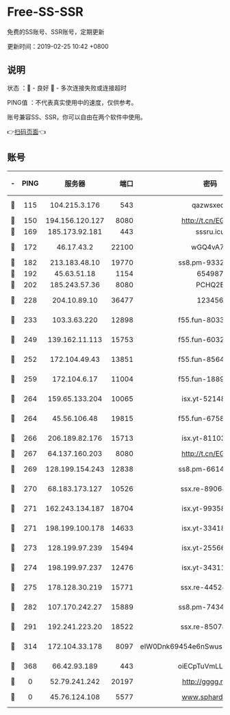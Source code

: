 # Free-SS-SSR

免费的SS账号、SSR账号，定期更新

更新时间：2019-02-25 10:42 +0800

## 说明

状态     ：🙂 - 良好 🙁 - 多次连接失败或连接超时

PING值   ：不代表真实使用中的速度，仅供参考。

账号兼容SS、SSR，你可以自由在两个软件中使用。

👉[扫码页面](https://liesauer.github.io/free-ss-ssr.github.io/)👈

## 账号

|-|PING|服务器|端口|密码|加密方式|区域|
|:----:|:----:|:-----:|-----:|:----:|:----:|:----:|
|🙂|115|104.215.3.176|543|qazwsxedc|aes-256-gcm|JP|
|🙂|150|194.156.120.127|8080|http://t.cn/EGJIyrl|rc4-md5|RU|
|🙂|169|185.173.92.181|443|sssru.icu|rc4-md5|RU|
|🙂|172|46.17.43.2|22100|wGQ4vA7D|aes-256-gcm|RU|
|🙂|182|213.183.48.10|19770|ss8.pm-93323963|rc4-md5|RU|
|🙂|192|45.63.51.18|1154|654987|chacha20|US|
|🙂|202|185.243.57.36|8080|PCHQ2E|rc4-md5|US|
|🙂|228|204.10.89.10|36477|123456|aes-256-cfb|US|
|🙂|233|103.3.63.220|12898|f55.fun-80336552|aes-256-cfb|SG|
|🙂|249|139.162.11.113|15753|f55.fun-60326778|aes-256-cfb|SG|
|🙂|252|172.104.49.43|13851|f55.fun-85640290|aes-256-cfb|SG|
|🙂|259|172.104.6.17|11004|f55.fun-18893031|aes-256-cfb|US|
|🙂|264|159.65.133.204|10065|isx.yt-52148162|aes-256-cfb|SG|
|🙂|264|45.56.106.48|19815|f55.fun-67580626|aes-256-cfb|US|
|🙂|266|206.189.82.176|15713|isx.yt-81103224|aes-256-cfb|SG|
|🙂|267|64.137.160.203|8080|http://t.cn/EGJIyrl|rc4-md5|CA|
|🙂|269|128.199.154.243|12838|ss8.pm-66149074|aes-256-cfb|SG|
|🙂|270|68.183.173.127|10526|ssx.re-89064823|aes-256-cfb|US|
|🙂|271|162.243.134.187|18704|isx.yt-99358628|aes-256-cfb|US|
|🙂|271|198.199.100.178|14633|isx.yt-33418076|aes-256-cfb|US|
|🙂|273|128.199.97.239|15494|isx.yt-25566417|aes-256-cfb|SG|
|🙂|274|198.199.97.237|12476|isx.yt-34311364|aes-256-cfb|US|
|🙂|275|178.128.30.219|15771|ssx.re-44524378|aes-256-cfb|SG|
|🙂|282|107.170.242.27|15889|ss8.pm-74341344|aes-256-cfb|US|
|🙂|291|192.241.223.20|18522|ssx.re-85078137|aes-256-cfb|US|
|🙂|314|172.104.33.178|8097|eIW0Dnk69454e6nSwuspv9DmS201tQ0D|aes-256-cfb|SG|
|🙂|368|66.42.93.189|443|oiECpTuVmLLxk4Ts|aes-256-cfb|US|
|🙁|0|52.79.241.242|20197|http://gggg.rocks|chacha20|KR|
|🙁|0|45.76.124.108|5577|www.sphard.com|aes-256-cfb|AU|
